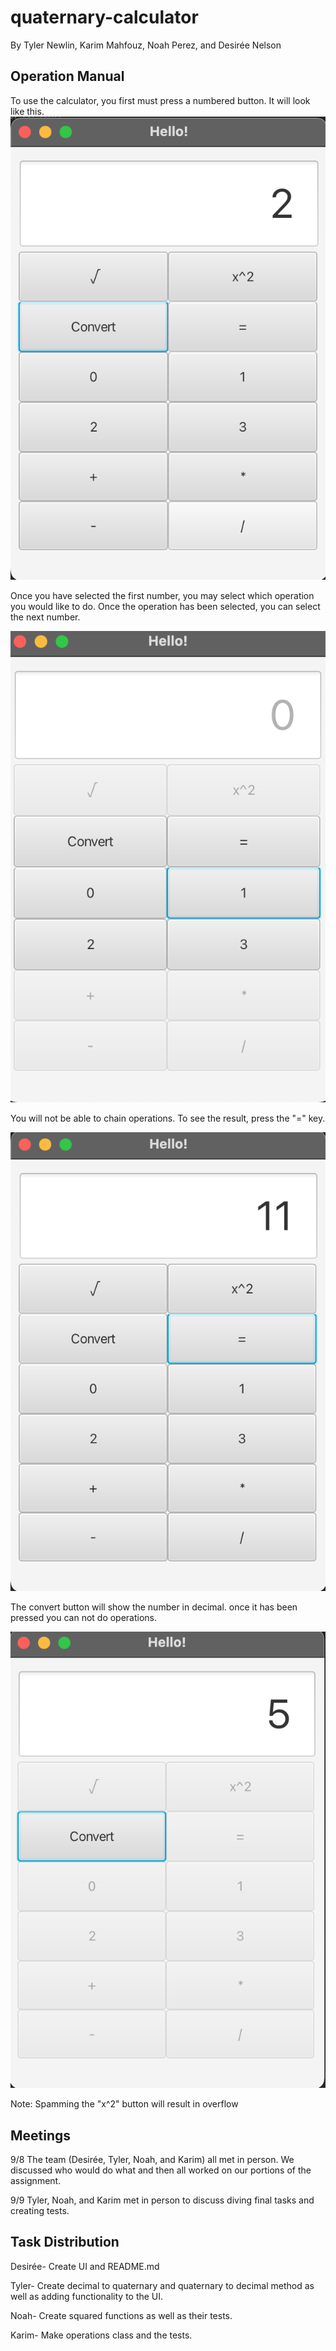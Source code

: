# quaternary-calculator
By Tyler Newlin, Karim Mahfouz, Noah Perez, and Desirée Nelson

## Operation Manual
To use the calculator, you first must press a numbered button. It will look like this.
![](screenshots/info1.png)

Once you have selected the first number, you may select which operation you would like to do. Once the operation has been selected, you can select the next number.

![](screenshots/info2.png)

You will not be able to chain operations. To see the result, press the "=" key. 

![](screenshots/info3.png)

The convert button will show the number in decimal. once it has been pressed you can not do operations. 

![](screenshots/info4.png)

Note: Spamming the "x^2" button will result in overflow

## **Meetings**

9/8
The team (Desirée, Tyler, Noah, and Karim) all met in person. We discussed who would do what and then all worked on our portions of the assignment.

9/9
Tyler, Noah, and Karim met in person to discuss diving final tasks and creating tests.

## **Task Distribution**

Desirée- Create UI and README.md

Tyler- Create decimal to quaternary and quaternary to decimal method as well as adding functionality to the UI.

Noah- Create squared functions as well as their tests.

Karim- Make operations class and the tests. 

